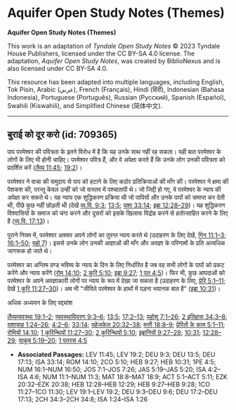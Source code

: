 # Aquifer Open Study Notes (Themes)

**Aquifer Open Study Notes (Themes)**

This work is an adaptation of *Tyndale Open Study Notes* © 2023 Tyndale House Publishers, licensed under the CC BY\-SA 4\.0 license. The adaptation, *Aquifer Open Study Notes*, was created by BiblioNexus and is also licensed under CC BY\-SA 4\.0\.

This resource has been adapted into multiple languages, including English, Tok Pisin, Arabic (عربي), French (Français), Hindi (हिंदी), Indonesian (Bahasa Indonesia), Portuguese (Português), Russian (Русский), Spanish (Español), Swahili (Kiswahili), and Simplified Chinese (简体中文).



--------------------------------

## बुराई को दूर करो (id: 709365)

पाप परमेश्वर की पवित्रता के इतने विरोध में है कि यह उनके साथ नहीं रह सकता। यही बात परमेश्वर के लोगों के लिए भी होनी चाहिए। परमेश्वर पवित्र हैं, और वे अपेक्षा करते हैं कि उनके लोग उनकी पवित्रता को प्रदर्शित करें ([लैव्य 11:45](https://ref.ly/Lev11:45); [19:2](https://ref.ly/Lev19:2))। 

परमेश्वर ने वाचा की समुदाय से पाप को हटाने के लिए कठोर प्रतिक्रियाओं की माँग की। परमेश्वर ने क्षमा की पेशकश की, परन्तु केवल उन्हीं को जो वास्तव में पश्चातापी थे। जो जिद्दी हो गए, वे परमेश्वर के न्याय की अपेक्षा कर सकते थे। यह न्याय एक शुद्धिकरण प्रक्रिया थी जो पापियों और उनके पापों को समाप्त कर देती थी, पीछे कुछ नहीं छोड़ती थी (देखें [व्य.वि. 9:3](https://ref.ly/Deut9:3); [13:5](https://ref.ly/Deut13:5); [यशा 33:14](https://ref.ly/Isa33:14); [इब्रा 12:28–29](https://ref.ly/Heb12:28-Heb12:29))। यह शुद्धिकरण विश्वासियों के समाज को चंगा करने और दूसरों को इसके खिलाफ विद्रोह करने से हतोत्साहित करने के लिए है ([व्य.वि. 17:13](https://ref.ly/Deut17:13))।

पुराने नियम में, परमेश्वर अक्सर अपने लोगों का तुरन्त न्याय करते थे (उदाहरण के लिए देखें, [गिन 11:1–3](https://ref.ly/Num11:1-Num11:3); [16:1–50](https://ref.ly/Num16:1-Num16:50); [यहो 7](https://ref.ly/Josh7:1-Josh7:26))। इससे उनके लोग उनकी आज्ञाओं की माँग और अवज्ञा के परिणामों के प्रति अत्यधिक जागरूक हो जाते थे।

परमेश्वर का अन्तिम दण्ड भविष्य के न्याय के दिन के लिए निर्धारित है जब वह सभी लोगों के पापों को प्रकट करेंगे और न्याय करेंगे ([रोम 14:10](https://ref.ly/Rom14:10); [2 कुरि 5:10](https://ref.ly/2Cor5:10); [इब्रा 9:27](https://ref.ly/Heb9:27); [1 पत 4:5](https://ref.ly/1Pet4:5))। फिर भी, कुछ आपदाओं को परमेश्वर के अपने अवज्ञाकारी लोगों पर न्याय के रूप में देखा जा सकता है (उदाहरण के लिए, [प्रेरि 5:1–11](https://ref.ly/Acts5:1-Acts5:11); देखें [1 कुरि 11:27–30](https://ref.ly/1Cor11:27-1Cor11:30))। अब भी "जीविते परमेश्वर के हाथों में पड़ना भयानक बात है" ([इब्रा 10:31](https://ref.ly/Heb10:31))।

अधिक अध्ययन के लिए पद्द्यांश

[लैव्यव्यवस्था 19:1–2](https://ref.ly/Lev19:1-Lev19:2); [व्यवस्थाविवरण 9:3–6](https://ref.ly/Deut9:3-Deut9:6); [13:5](https://ref.ly/Deut13:5); [17:2–13](https://ref.ly/Deut17:2-Deut17:13); [यहोशू 7:1–26](https://ref.ly/Josh7:1-Josh7:26); [2 इतिहास 34:3–8](https://ref.ly/2Chr34:3-2Chr34:8); [यशायाह 1:24–26](https://ref.ly/Isa1:24-Isa1:26); [4:2–6](https://ref.ly/Isa4:2-Isa4:6); [33:14](https://ref.ly/Isa33:14); [यहेजकेल 20:32–38](https://ref.ly/Ezek20:32-Ezek20:38); [मत्ती 18:8–9](https://ref.ly/Matt18:8-Matt18:9); [प्रेरितों के काम 5:1–11](https://ref.ly/Acts5:1-Acts5:11); [रोमियों 14:10](https://ref.ly/Rom14:10); [1 कुरिन्थियों 11:27–30](https://ref.ly/1Cor11:27-1Cor11:30); [2 कुरिन्थियों 5:10](https://ref.ly/2Cor5:10); [इब्रानियों 9:27–28](https://ref.ly/Heb9:27-Heb9:28); [10:31](https://ref.ly/Heb10:31); [12:28–29](https://ref.ly/Heb12:28-Heb12:29); [याकूब 5:19–20](https://ref.ly/Jas5:19-Jas5:20); [1 पतरस 4:5](https://ref.ly/1Pet4:5)

* **Associated Passages:** LEV 11:45; LEV 19:2; DEU 9:3; DEU 13:5; DEU 17:13; ISA 33:14; ROM 14:10; 2CO 5:10; HEB 9:27; HEB 10:31; 1PE 4:5; NUM 16:1–NUM 16:50; JOS 7:1–JOS 7:26; JAS 5:19–JAS 5:20; ISA 4:2–ISA 4:6; NUM 11:1–NUM 11:3; MAT 18:8–MAT 18:9; ACT 5:1–ACT 5:11; EZK 20:32–EZK 20:38; HEB 12:28–HEB 12:29; HEB 9:27–HEB 9:28; 1CO 11:27–1CO 11:30; LEV 19:1–LEV 19:2; DEU 9:3–DEU 9:6; DEU 17:2–DEU 17:13; 2CH 34:3–2CH 34:8; ISA 1:24–ISA 1:26

